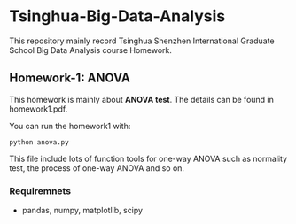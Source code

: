 # Tsinghua-Big-Data-Analysis

This repository mainly record Tsinghua Shenzhen International Graduate School Big Data Analysis course Homework.

## Homework-1: ANOVA
This homework is mainly about **ANOVA test**. The details can be found in homework1.pdf.

You can run the homework1 with:
```
python anova.py
```
This file include lots of function tools for one-way ANOVA such as normality test, the process of one-way ANOVA and so on.

### Requiremnets
- pandas, numpy, matplotlib, scipy
